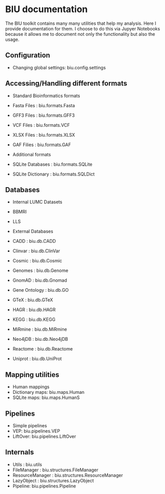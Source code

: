# BIU documentation

The BIU toolkit contains many many utilities that help my analysis. Here I provide documentation for them. I choose to do this via Jupyer Notebooks because it allows me to document not only the functionality but also the usage.

## Configuration

 * Changing global settings: biu.config.settings

## Accessing/Handling different formats
 * Standard Bioinformatics formats
  * Fasta Files : biu.formats.Fasta
  * GFF3 Files : biu.formats.GFF3
  * VCF Files : biu.formats.VCF
  * XLSX Files : biu.formats.XLSX
  * GAF Filies : biu.formats.GAF

 * Additional formats
  * SQLite Databases : biu.formats.SQLite
  * SQLite Dictionary : biu.formats.SQLDict

## Databases

 * Internal LUMC Datasets
  * BBMRI
  * LLS

 * External Databases
  * CADD : biu.db.CADD 
  * Clinvar : biu.db.ClinVar
  * Cosmic : biu.db.Cosmic
  * Genomes : biu.db.Genome
  * GnomAD : biu.db.Gnomad
  * Gene Ontology : biu.db.GO
  * GTeX : biu.db.GTeX
  * HAGR : biu.db.HAGR
  * KEGG : biu.db.KEGG
  * MiRmine : biu.db.MiRmine
  * Neo4jDB : biu.db.Neo4jDB
  * Reactome : biu.db.Reactome
  * Uniprot : biu.db.UniProt

## Mapping utilities

 * Human mappings
  * Dictionary maps: biu.maps.Human
  * SQLite maps: biu.maps.HumanS

## Pipelines

 * Simple pipelines
  * VEP: biu.pipelines.VEP
  * LiftOver: biu.pipelines.LiftOver

## Internals

 * Utils : biu.utils
 * FileManager : biu.structures.FileManager
 * ResourceManager : biu.structures.ResourceManager
 * LazyObject : biu.structures.LazyObject
 * Pipeline: biu.pipelines.Pipeline

